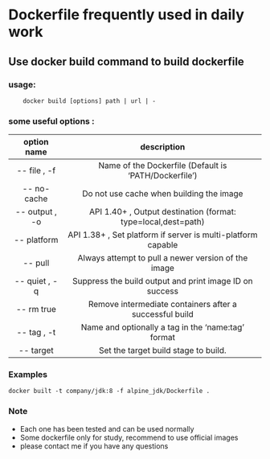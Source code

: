 # Dockerfile frequently used in daily work

## Use docker build command to build dockerfile

### usage: 

```
    docker build [options] path | url | -
```

### some useful options : 
|     option name      | description  |
|  :--------------:  | :--------------:  |
| -- file , -f		| Name of the Dockerfile (Default is ‘PATH/Dockerfile’)
| -- no-cache		| Do not use cache when building the image
| -- output , -o	| API 1.40+ , Output destination (format: type=local,dest=path)
| -- platform		| API 1.38+ , Set platform if server is multi-platform capable
| -- pull		    | Always attempt to pull a newer version of the image
| -- quiet , -q		| Suppress the build output and print image ID on success
| -- rm	true	    | Remove intermediate containers after a successful build
| -- tag , -t		| Name and optionally a tag in the ‘name:tag’ format
| -- target		    | Set the target build stage to build.

### Examples
```
docker built -t company/jdk:8 -f alpine_jdk/Dockerfile .
```

### Note
- Each one has been tested and can be used normally
- Some dockerfile only for study, recommend to use official images
- please contact me if you have any questions